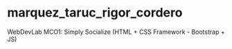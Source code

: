 # marquez_taruc_rigor_cordero
WebDevLab MCO1: Simply Socialize (HTML + CSS Framework - Bootstrap + JS)
